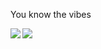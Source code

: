 You know the vibes 


<a href="https://github.com/anuraghazra/github-readme-stats">
  <img align="left" src="https://github-readme-stats.vercel.app/api?username=Ramos159&count_private=true&show_icons=true&include_all_commits=true&hide_title=true&line_height=40" />
</a>
<a href="https://github.com/anuraghazra/github-readme-stats">
  <img align="left" src="https://github-readme-stats.vercel.app/api/top-langs/?username=Ramos159&hide_title=true" />
</a>
